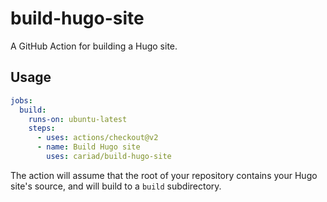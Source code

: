 # build-hugo-site

A GitHub Action for building a Hugo site.

## Usage

```yaml
jobs:
  build:
    runs-on: ubuntu-latest
    steps:
      - uses: actions/checkout@v2
      - name: Build Hugo site
        uses: cariad/build-hugo-site
```

The action will assume that the root of your repository contains your Hugo site's source, and will build to a `build` subdirectory.
